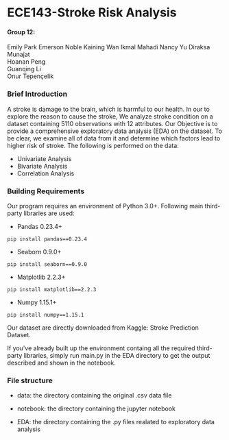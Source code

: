 # ECE143-Stroke Risk Analysis

#### Group 12:
  Emily Park
  Emerson Noble
  Kaining Wan
  Ikmal Mahadi
  Nancy Yu
  Diraksa Munajat  
  Hoanan Peng  
  Guanqing Li  
  Onur Tepençelik  

### Brief Introduction

A stroke is damage to the brain, which is harmful to our health. In our to explore the reason to cause the stroke, We analyze stroke condition on a dataset containing 5110 observations with 12 attributes. Our Objective is to provide a comprehensive exploratory data analysis (EDA) on the dataset. To be clear, we examine all of data from it and determine which factors lead to higher risk of stroke. The following is performed on the data:

* Univariate Analysis
* Bivariate Analysis
* Correlation Analysis

### Building Requirements

Our program requires an environment of Python 3.0+. Following main third-party libraries are used: 

* Pandas 0.23.4+ 

`pip install pandas==0.23.4`

* Seaborn 0.9.0+

`pip install seaborn==0.9.0`

* Matplotlib 2.2.3+

`pip install matplotlib==2.2.3`

* Numpy 1.15.1+

`pip install numpy==1.15.1`

Our dataset are directly downloaded from Kaggle: Stroke Prediction Dataset.

If you've already built up the environment containg all the required third-party libraries, simply run main.py in the EDA directory to get the output described and shown in the notebook.

### File structure

* data: the directory containing the original .csv data file

* notebook: the directory containing the jupyter notebook

* EDA: the directory containing the .py files realated to exploratory data analysis

